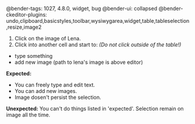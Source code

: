 @bender-tags: 1027, 4.8.0, widget, bug
@bender-ui: collapsed
@bender-ckeditor-plugins: undo,clipboard,basicstyles,toolbar,wysiwygarea,widget,table,tableselection,resize,image2

1. Click on the image of Lena.
1. Click into another cell and start to: _(Do not click outside of the table!)_
  * type something
  * add new image (path to lena's image is above editor)

**Expected:**
  * You can freely type and edit text.
  * You can add new images.
  * Image dosen't persist the selection.

**Unexpected:** You can't do things listed in 'expected'. Selection remain on image all the time.

